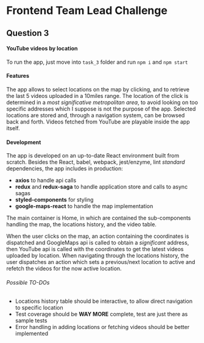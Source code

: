 # Frontend Team Lead Challenge

## Question 3

#### YouTube videos by location

To run the app, just move into `task_3` folder and run `npm i` and `npm start`

#### Features
The app allows to select locations on the map by clicking, and to retrieve the last 5 videos uploaded in a 10miles range. The location of the click is determined in a *most significative metropolitan area*, to avoid looking on too specific addresses which I suppose is not the purpose of the app.
Selected locations are stored and, through a navigation system, can be browsed back and forth.
Videos fetched from YouTube are playable inside the app itself.

#### Development
The app is developed on an up-to-date React environment built from scratch.
Besides the React, babel, webpack, jest/enzyme, lint *standard* dependencies, the app includes in production:
- **axios** to handle api calls
- **redux** and **redux-saga** to handle application store and calls to async sagas
- **styled-components** for styling
- **google-maps-react** to handle the map implementation

The main container is Home, in which are contained the sub-components handling the map, the locations history, and the video table.

When the user clicks on the map, an action containing the coordinates is dispatched and GoogleMaps api is called to obtain a *significant* address, then YouTube api is called with the coordinates to get the latest videos uploaded by location.
When navigating through the locations history, the user dispatches an action which sets a previous/next location to active and refetch the videos for the now active location.

###### Possible TO-DOs
- Locations history table should be interactive, to allow direct navigation to specific location
- Test coverage should be **WAY MORE** complete, test are just there as sample tests
- Error handling in adding locations or fetching videos should be better implemented

